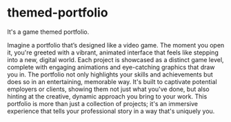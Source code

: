 # themed-portfolio
It's a game themed portfolio.

Imagine a portfolio that’s designed like a video game. The moment you open it, you're greeted with a vibrant, animated interface that feels like stepping into a new, digital world. Each project is showcased as a distinct game level, complete with engaging animations and eye-catching graphics that draw you in. The portfolio not only highlights your skills and achievements but does so in an entertaining, memorable way. It's built to captivate potential employers or clients, showing them not just what you've done, but also hinting at the creative, dynamic approach you bring to your work. This portfolio is more than just a collection of projects; it's an immersive experience that tells your professional story in a way that's uniquely you.

